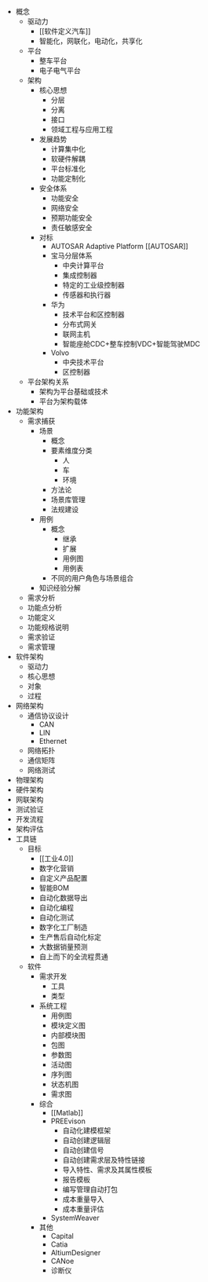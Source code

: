 - 概念
	- 驱动力
		- [[软件定义汽车]]
		- 智能化，网联化，电动化，共享化
	- 平台
		- 整车平台
		- 电子电气平台
	- 架构
		- 核心思想
			- 分层
			- 分离
			- 接口
			- 领域工程与应用工程
		- 发展趋势
			- 计算集中化
			- 软硬件解耦
			- 平台标准化
			- 功能定制化
		- 安全体系
			- 功能安全
			- 网络安全
			- 预期功能安全
			- 责任敏感安全
		- 对标
			- AUTOSAR Adaptive Platform [[AUTOSAR]]
			- 宝马分层体系
				- 中央计算平台
				- 集成控制器
				- 特定的工业级控制器
				- 传感器和执行器
			- 华为
				- 技术平台和区控制器
				- 分布式网关
				- 联网主机
				- 智能座舱CDC+整车控制VDC+智能驾驶MDC
			- Volvo
				- 中央技术平台
				- 区控制器
	- 平台架构关系
		- 架构为平台基础或技术
		- 平台为架构载体
- 功能架构
	- 需求捕获
		- 场景
			- 概念
			- 要素维度分类
				- 人
				- 车
				- 环境
			- 方法论
			- 场景库管理
			- 法规建设
		- 用例
			- 概念
				- 继承
				- 扩展
				- 用例图
				- 用例表
			- 不同的用户角色与场景组合
		- 知识经验分解
	- 需求分析
	- 功能点分析
	- 功能定义
	- 功能规格说明
	- 需求验证
	- 需求管理
- 软件架构
	- 驱动力
	- 核心思想
	- 对象
	- 过程
- 网络架构
	- 通信协议设计
		- CAN
		- LIN
		- Ethernet
	- 网络拓扑
	- 通信矩阵
	- 网络测试
- 物理架构
- 硬件架构
- 网联架构
- 测试验证
- 开发流程
- 架构评估
- 工具链
	- 目标
		- [[工业4.0]]
		- 数字化营销
		- 自定义产品配置
		- 智能BOM
		- 自动化数据导出
		- 自动化编程
		- 自动化测试
		- 数字化工厂制造
		- 生产售后自动化标定
		- 大数据销量预测
		- 自上而下的全流程贯通
	- 软件
		- 需求开发
			- 工具
			- 类型
		- 系统工程
			- 用例图
			- 模块定义图
			- 内部模块图
			- 包图
			- 参数图
			- 活动图
			- 序列图
			- 状态机图
			- 需求图
		- 综合
			- [[Matlab]]
			- PREEvison
				- 自动化建模框架
				- 自动创建逻辑层
				- 自动创建信号
				- 自动创建需求层及特性链接
				- 导入特性、需求及其属性模板
				- 报告模板
				- 编写管理自动打包
				- 成本重量导入
				- 成本重量评估
			- SystemWeaver
		- 其他
			- Capital
			- Catia
			- AltiumDesigner
			- CANoe
			- 诊断仪